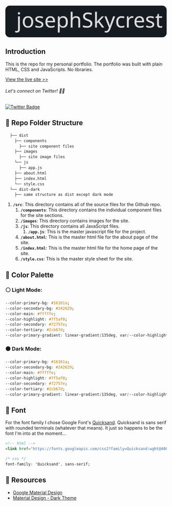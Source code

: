 <p align="center">
  <img src="/assets/js-logo.svg" width="600" alt="js-hero">
</p>

## Introduction
This is the repo for my personal portfolio. The portfolio was built with plain HTML, CSS and JavaScripts. No libraries.

[View the live site >>](https://www.josephskycrest.com/)

###### Let's connect on Twitter! 🤙🏻
[![Twitter Badge](https://img.shields.io/badge/-Twitter-00acee?style=flat-square&logo=Twitter&logoColor=white)](https://twitter.com/home?lang=en)

## 📂 Repo Folder Structure
```bash
  ├── dist
    ├── components
      ├── site component files
    ├── images
      ├── site image files
    └── js
      ├── app.js
    ├── about.html
    ├── index.html
    └── style.css
  └── dist-dark
    ├── same structure as dist except dark mode
```

1. **`/src`**: This directory contains all of the source files for the Github repo.
    1. **`/components`**: This directory contains the individual component files for the site sections.
    1. **`/images`**: This directory contains images for the site.
    1. **`/js`**: This directory contains all JavaScript files.
        1. **`/app.js`**: This is the master javascript file for the project.
    1. **`/about.html`**: This is the master html file for the about page of the site.
    1. **`/index.html`**: This is the master html file for the home page of the site.
    1. **`/style.css`**: This is the master style sheet for the site.

## 🎨 Color Palette
### ⚪ Light Mode:
```css
--color-primary-bg: #16161a;
--color-secondary-bg: #242629;
--color-main: #fffffe;
--color-highlight: #7f5af0;
--color-secondary: #72757e;
--color-tertiary: #2cb67d;
--color-primary-gradient: linear-gradient(135deg, var(--color-highlight) 10%, var(--color-tertiary) 100%);
```
### ⚫ Dark Mode:
```css
--color-primary-bg: #16161a;
--color-secondary-bg: #242629;
--color-main: #fffffe;
--color-highlight: #7f5af0;
--color-secondary: #72757e;
--color-tertiary: #2cb67d;
--color-primary-gradient: linear-gradient(135deg, var(--color-highlight) 10%, var(--color-tertiary) 100%);
```

## 📝 Font
For the font family I chose Google Font's [Quicksand](https://fonts.google.com/specimen/Quicksand?preview.text_type=custom). Quicksand is sans serif with rounded terminals (whatever that means). It just so happens to be the font I'm into at the moment...
```html
<!-- html -->
<link href="https://fonts.googleapis.com/css2?family=Quicksand:wght@400;500&display=swap" rel="stylesheet">
```
```css
/* css */
font-family: 'Quicksand', sans-serif;
```

## 📌 Resources
- [Google Material Design](https://material.io/)
- [Material Design - Dark Theme](https://material.io/design/color/dark-theme.html#ui-application)